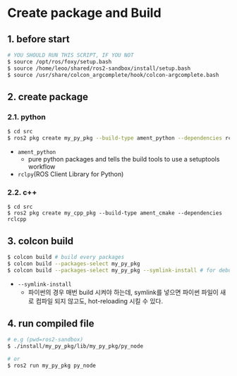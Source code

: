 # Create package and Build

## 1. before start
```bash
# YOU SHOULD RUN THIS SCRIPT, IF YOU NOT
$ source /opt/ros/foxy/setup.bash
$ source /home/leoo/shared/ros2-sandbox/install/setup.bash
$ source /usr/share/colcon_argcomplete/hook/colcon-argcomplete.bash
```

## 2. create package
### 2.1. python
```bash
$ cd src
$ ros2 pkg create my_py_pkg --build-type ament_python --dependencies rclpy
```

- `ament_python`
  - pure python packages and tells the build tools to use a setuptools workflow
- `rclpy`(ROS Client Library for Python)

### 2.2. c++
```
$ cd src
$ ros2 pkg create my_cpp_pkg --build-type ament_cmake --dependencies rclcpp
```

## 3. colcon build
```bash
$ colcon build # build every packages
$ colcon build --packages-select my_py_pkg
$ colcon build --packages-select my_py_pkg --symlink-install # for debugging
```

- `--symlink-install`
  - 파이썬의 경우 매번 build 시켜야 하는데, symlink를 넣으면 파이썬 파일이 새로 컴파일 되지 않고도, hot-reloading 시킬 수 있다.

## 4. run compiled file
```bash
# e.g (pwd=ros2-sandbox)
$ ./install/my_py_pkg/lib/my_py_pkg/py_node

# or
$ ros2 run my_py_pkg py_node
```
